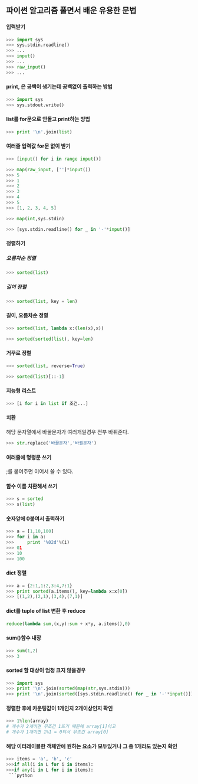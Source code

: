 ## 파이썬 알고리즘 풀면서 배운 유용한 문법
#### 입력받기
```python
>>> import sys
>>> sys.stdin.readline()
>>> ...
>>> input()
>>> ...
>>> raw_input()
>>> ...
```
#### print, 은 공백이 생기는데 공백없이 출력하는 방법
```python
>>> import sys
>>> sys.stdout.write()
```
#### list를 for문으로 안돌고 print하는 방법
```python
>>> print '\n'.join(list)
```
#### 여러줄 입력값 for문 없이 받기
```python
>>> [input() for i in range input()]

>>> map(raw_input, ['']*input())
>>> 5
>>> 1
>>> 2
>>> 3
>>> 4
>>> 5
>>> [1, 2, 3, 4, 5]

>>> map(int,sys.stdin)

>>> [sys.stdin.readline() for _ in '-'*input()]
```
#### 정렬하기
##### 오름차순 정렬
```python
>>> sorted(list)
```
##### 길이 정렬
```python
>>> sorted(list, key = len)
```
#### 길이, 오름차순 정렬
```python
>>> sorted(list, lambda x:(len(x),x))

>>> sorted(sorted(list), key=len)
```
#### 거꾸로 정렬
```python
>>> sorted(list, reverse=True)

>>> sorted(list)[::-1]
```
#### 지능형 리스트
```python
>>> [i for i in list if 조건...]
```
#### 치환
해당 문자열에서 바꿀문자가 여러개일경우 전부 바꿔준다.
```python
>>> str.replace('바꿀문자','바뀔문자')
```
#### 여러줄에 명령문 쓰기
;를 붙여주면 이어서 쓸 수 있다.
#### 함수 이름 치환해서 쓰기
```python
>>> s = sorted
>>> s(list)
```
#### 숫자앞에 0붙여서 출력하기
```python
>>> a = [1,10,100]
>>> for i in a:
>>>     print '%02d'%(i)
>>> 01
>>> 10
>>> 100
```
#### dict 정렬
```python
>>> a = {2:1,1:2,3:4,7:1}
>>> print sorted(a.items(), key=lambda x:x[0])
>>> [(1,2),(2,1),(3,4),(7,1)]
```
#### dict를 tuple of list 변환 후 reduce
```python
reduce(lambda sum,(x,y):sum + x*y, a.items(),0)
```
#### sum()함수 내장
```python
>>> sum(1,2)
>>> 3
```
#### sorted 할 대상이 엄청 크지 않을경우
```python
>>> import sys
>>> print '\n'.join(sorted(map(str,sys.stdin)))
>>> print '\n'.join(sorted([sys.stdin.readline() for _ in '-'*input()]))
```
#### 정렬한 후에 카운팅값이 1개인지 2개이상인지 확인
```python
>>> 1%len(array)
# 개수가 2개이면 무조건 1뜨기 때문에 array[1]이고
# 개수가 1개이면 1%1 = 0되서 무조건 array[0]
```
#### 해당 이터레이블한 객체안에 원하는 요소가 모두있거나 그 중 1개라도 있는지 확인
```python
>>> items = 'a', 'b', 'c'
>>>if all(i in L for i in items):
>>>if any(i in L for i in items):
 ```python
